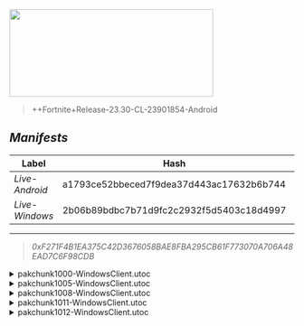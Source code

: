 <div style="pointer-events: none">
  <img style="pointer-events: none" src="https://raw.githubusercontent.com/Tectors/Archive/master/source/dependents/gen.25.11.svg" width="360" height="155">
<div>

 >  
  
  > ++Fortnite+Release-23.30-CL-23901854-Android

## *Manifests*
| Label | Hash | Route |
| - | - | - |
| *Live-Android* | a1793ce52bbeced7f9dea37d443ac17632b6b744 | [3J8Wos0cFlAYnr7W00iR1LWUjVYO6w](https://github.com/Tectors/Archive/blob/master/manifests/3J8Wos0cFlAYnr7W00iR1LWUjVYO6w.manifest) |
| *Live-Windows* | 2b06b89bdbc7b71d9fc2c2932f5d5403c18d4997 | [2k_ALw2g9R84eHono0moitIwSjUPxQ](https://github.com/Tectors/Archive/blob/master/manifests/2k_ALw2g9R84eHono0moitIwSjUPxQ.manifest) |

---

> *0xF271F4B1EA375C42D3676058BAE8FBA295CB61F773070A706A48EAD7C6F98CDB*

<details>
  <summary>pakchunk1000-WindowsClient.utoc</summary>

 > 
    0xE68DB760F14F32ABFE292E04E3FC9B0C2DB91A406DF19539DB15BB585E2D65B6

  <img src="https://raw.githubusercontent.com/Tectors/Archive/master/source/dependents/referred/EID_Bulletproof.svg" width="100"> 
</details>

<details>
  <summary>pakchunk1005-WindowsClient.utoc</summary>

 > 
    0xCF09E2DCB65790B8D20A7C04E370C7DC3A8C13D677CE90ADD973A7C745423A0D

  <img src="https://raw.githubusercontent.com/Tectors/Archive/master/source/dependents/referred/Emoji_S25_Maze2.svg" width="100"> <img src="https://raw.githubusercontent.com/Tectors/Archive/master/source/dependents/referred/Emoji_S25_Maze.svg" width="100"> 
</details>

<details>
  <summary>pakchunk1008-WindowsClient.utoc</summary>

 > 
    0xC30165B8E0267275DC1ACC894462449AE0B6D9CCA9CC7E314E171901247E2075

  </details>

<details>
  <summary>pakchunk1011-WindowsClient.utoc</summary>

 > 
    0x5F149D17C16F53A4CF98C8366452DCC4F5C5CA89B7B3921C0E9485CFCADC75F4

  </details>

<details>
  <summary>pakchunk1012-WindowsClient.utoc</summary>

 > 
    0x00F8ABD237C6A363C0BA856D23EE6D49A84D6AF9F19BB4C5691813971F2D1ABC

  </details>

